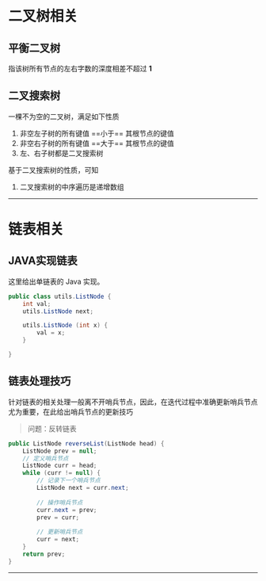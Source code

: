 # 二叉树相关

## 平衡二叉树

指该树所有节点的左右字数的深度相差不超过 **1**



## 二叉搜索树

一棵不为空的二叉树，满足如下性质

1. 非空左子树的所有键值 ==小于== 其根节点的键值
2. 非空右子树的所有键值 ==大于== 其根节点的键值
3. 左、右子树都是二叉搜索树 

基于二叉搜索树的性质，可知

1. 二叉搜索树的中序遍历是递增数组

---



# 链表相关

## JAVA实现链表

这里给出单链表的 Java 实现。

```java
public class utils.ListNode {
    int val;
    utils.ListNode next;

    utils.ListNode (int x) {
        val = x;
    }

}
```



## 链表处理技巧

针对链表的相关处理一般离不开哨兵节点，因此，在迭代过程中准确更新哨兵节点尤为重要，在此给出哨兵节点的更新技巧

> 问题：反转链表

```java
public ListNode reverseList(ListNode head) {
    ListNode prev = null;
    // 定义哨兵节点
    ListNode curr = head;
    while (curr != null) {
        // 记录下一个哨兵节点
        ListNode next = curr.next;
        
        // 操作哨兵节点
        curr.next = prev;
        prev = curr;
        
        // 更新哨兵节点
        curr = next;
    }
    return prev;
}
```

---





